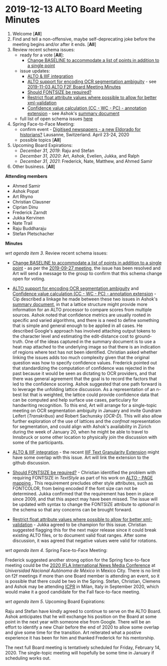 # 2019-12-13 ALTO Board Meeting Minutes
1. Welcome [**All**]
2. Find and tell a non-offensive, maybe self-deprecating joke before the meeting begins and/or after it ends. [**All**]
3. Review recent schema issues:
   * ready for a vote [**All**]:
      * [Change BASELINE to accommodate a list of points in addition to a single point](https://github.com/altoxml/schema/issues/32)
   * issue updates: 
      * [ALTO &amp; IIIF integration](https://github.com/altoxml/schema/issues/45)
      * [ALTO support for encoding OCR segmentation ambiguity](https://github.com/altoxml/schema/issues/63) - see [2019-11-03 ALTO F2F Board Meeting Minutes](https://github.com/altoxml/board/blob/gh-pages/minutes/2019-11-03%20ALTO%20Board%20Meeting%20Minutes.md)
      * [Should FONTSIZE be required?](https://github.com/altoxml/schema/issues/64)
      * [Restrict float attribute values where possible to allow for better xml-validation](https://github.com/altoxml/schema/issues/62)
      * [Confidence value calculation (CC - WC - PC) - annotation extension](https://github.com/altoxml/schema/issues/23) - see Ashok's [summary document](https://docs.google.com/document/d/1JkbqfEb8pkwTdMSyjXJRfdpshlWoVbFn47uYfqB4O_Q)
   * full list of open schema issues [here](https://github.com/altoxml/schema/issues)
4. Spring Face-to-Face Meeting:
   * confirm event - [Digitised newspapers - a new Eldorado for historians?](https://impresso-project.ch/news/2019/06/12/WS5-CfP.html) Lausanne, Switzerland. April 23-24, 2020
   * possible topics [**All**]
5. Upcoming Board Expirations:
   * _December 31, 2019_: Raju and Stefan
   * _December 31, 2020_: Art, Ashok, Evelien, Jukka, and Ralph
   * _December 31, 2021_: Frederick, Nate, Matthew, and Ahmed Samir
6. Other business. [**All**]

**Attending members**
* Ahmed Samir 
* Ashok Popat
* Art Rhyno
* Christian Clausner
* Ciprian Dinu
* Frederick Zarndt 
* Jukka Kervinen
* Nate Trail
* Raju Buddharaju
* Stefan Pletschacher

 **Minutes**

_wrt agenda item 3_. Review recent schema issues:

   * [Change BASELINE to accommodate a list of points in addition to a single point](https://github.com/altoxml/schema/issues/32) - as per the [2019-09-27 meeting](https://github.com/altoxml/board/blob/gh-pages/minutes/2019-09-27%20ALTO%20Board%20Meeting%20Minutes.md), the issue has been resolved and Art will send a message to the group to confirm that this schema change open for voting.

   * [ALTO support for encoding OCR segmentation ambiguity](https://github.com/altoxml/schema/issues/63) and [Confidence value calculation (CC - WC - PC) - annotation extension](https://github.com/altoxml/schema/issues/23) - Cip described a linkage he made between these two issues in Ashok's [summary document](https://docs.google.com/document/d/1JkbqfEb8pkwTdMSyjXJRfdpshlWoVbFn47uYfqB4O_Q), in that a lattice structure might provide more information for an ALTO processor to compare scores from multiple sources. Ashok noted that confidence metrics are usually rooted in specific and varied algorithms, and there is a need to define something that is simple and general enough to be applied in all cases. He described Google's approach has involved attaching output tokens to the character level and estimating the edit-distance cost to ground-truth. One of the ideas captured in the summary document is to use a heat map attached to the underlying image so that there is an indication of regions where text has not been identified. Christian asked whether linking the issues adds too much complexity given that the original question was how to specify confidence values. Frederick pointed out that standardizing the computation of confidence was rejected in the past because it would be seen as dictating to OCR providers, and that there was general agreement that the goal is to record the factors that led to the confidence scoring. Ashok suggested that one path forward is to leverage the unfolding lattice discussion. As a representation of an n-best list that is weighted, the lattice could provide confidence data that can be computed and help surface use cases, particulary for handwriting recognition. To this end, Art will arrange for a single-topic meeting on OCR segmentation ambiguity in January and invite Gundram Leifert (_Transkribus_) and Robert Sachunsky (_OCR-D_). This will also allow further exploration of the use of lattices and the _confmat_ representation for segmentation, and could align with Ashok's availability in Zürich during the week of January 20, when he might be able to travel to Innsbruck or some other location to physically join the discussion with some of the participants.

   * [ALTO &amp; IIIF integration](https://github.com/altoxml/schema/issues/45) - the recent [IIIF Text Granularity Extension](https://preview.iiif.io/api/text-granularity/api/extension/text-granularity/) might have some overlap with this issue. Art will link the extension to the github discussion.

   * [Should FONTSIZE be required?](https://github.com/altoxml/schema/issues/64) - Christian identified the problem with requiring FONTSIZE in _TextStyle_ as part of his work on [ALTO - PAGE mapping ](https://github.com/altoxml/schema/issues/48). This requirement precludes other style attributes, such as FONTCOLOR, from being encoded if the font size can not be determined. Jukka confirmed that the requirement has been in place since 2009, and that this aspect may have been missed. The issue will be updated with syntax to change the FONTSIZE attribute to _optional_ in the schema so that any concerns can be brought forward.

   * [Restrict float attribute values where possible to allow for better xml-validation](https://github.com/altoxml/schema/issues/62) - Jukka agreed to be champion for this issue. Christian suggested flagging this for the next major release since it could break existing ALTO files, or to document valid float ranges. After some discussion, it was agreed that negative values were valid for rotations.

_wrt agenda item 4_. Spring Face-to-Face Meeting:

Frederick suggested another strong option for the Spring face-to-face meeting could be the [2020 IFLA International News Media Conference](http://iibi.unam.mx/IFLAmedia/) at _Universidad Nacional Autónoma de México_ in Mexico City. There is no limit on f2f meetings if more than one Board member is attending an event, so it is possible that there could be two in the Spring. Stefan, Christian, Clemens and Ashok may be attending [ICPR](https://www.micc.unifi.it/icpr2020/) in Milan, Italy in September 2020, which would make it a good candidate for the Fall face-to-face meeting.

_wrt agenda item 5_. Upcoming Board Expirations:

Raju and Stefan have kindly agreed to continue to serve on the ALTO Board. Ashok anticipates that he will exchange his position on the Board at some point in the next year with someone else from Google. There will be an effort to identify a new Chair before the end of 2020 to allow some overlap and give some time for the transition. Art reiterated what a postive experience it has been for him and thanked Frederick for his mentorship.

The next full Board meeting is tentatively scheduled for Friday, February 14, 2020. The single-topic meeting will hopefully be some time in January if scheduling works out. 
